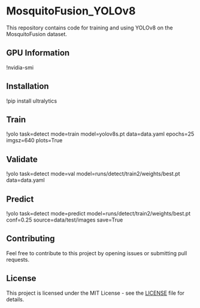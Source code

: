 <!DOCTYPE html>
<html lang="en">
<head>
  <meta charset="UTF-8">
  <meta http-equiv="X-UA-Compatible" content="IE=edge">
  <meta name="viewport" content="width=device-width, initial-scale=1.0">
</head>
<body>
  <h1>MosquitoFusion_YOLOv8</h1>
  <p>This repository contains code for training and using YOLOv8 on the MosquitoFusion dataset.</p>
  <h2>GPU Information</h2>
  !nvidia-smi
  <h2>Installation</h2>
  !pip install ultralytics
  <h2>Train</h2>
  !yolo task=detect mode=train model=yolov8s.pt data=data.yaml epochs=25 imgsz=640 plots=True
  <h2>Validate</h2>
  !yolo task=detect mode=val model=runs/detect/train2/weights/best.pt data=data.yaml
  <h2>Predict</h2>
  !yolo task=detect mode=predict model=runs/detect/train2/weights/best.pt conf=0.25 source=data/test/images save=True
  <h2>Contributing</h2>
  <p>Feel free to contribute to this project by opening issues or submitting pull requests.</p>
  <h2>License</h2>
  <p>This project is licensed under the MIT License - see the <a href="LICENSE">LICENSE</a> file for details.</p>
</body>
</html>
